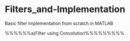 # Filters_and-Implementation
Basic filter implementation from scratch in MATLAB

%%%%%%a)Filter using Convolution%%%%%%%%%
